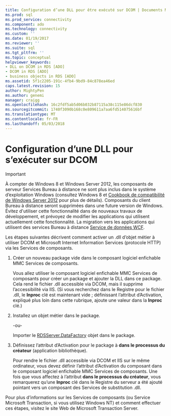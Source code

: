 ```yaml
---
title: Configuration d’une DLL pour être exécuté sur DCOM | Documents Microsoft
ms.prod: sql
ms.prod_service: connectivity
ms.component: ado
ms.technology: connectivity
ms.custom: ''
ms.date: 01/19/2017
ms.reviewer: ''
ms.suite: sql
ms.tgt_pltfrm: ''
ms.topic: conceptual
helpviewer_keywords:
- DLL on DCOM in RDS [ADO]
- DCOM in RDS [ADO]
- business objects in RDS [ADO]
ms.assetid: 5f1c2205-191c-4fb4-9bd9-84c878ea46ed
caps.latest.revision: 15
author: MightyPen
ms.author: genemi
manager: craigg
ms.openlocfilehash: 16c2fdf5ab5d06b032b87115a38c115e86dcf830
ms.sourcegitcommit: 1740f3090b168c0e809611a7aa6fd514075616bf
ms.translationtype: MT
ms.contentlocale: fr-FR
ms.lasthandoff: 05/03/2018
---
```

# <a name="enabling-a-dll-to-run-on-dcom"></a>Configuration d’une DLL pour s’exécuter sur DCOM
> [!IMPORTANT]
>  À compter de Windows 8 et Windows Server 2012, les composants de serveur Services Bureau à distance ne sont plus inclus dans le système d’exploitation Windows (consultez Windows 8 et [Cookbook de compatibilité de Windows Server 2012](https://www.microsoft.com/en-us/download/details.aspx?id=27416) pour plus de détails). Composants du client Bureau à distance seront supprimées dans une future version de Windows. Évitez d'utiliser cette fonctionnalité dans de nouveaux travaux de développement, et prévoyez de modifier les applications qui utilisent actuellement cette fonctionnalité. La migration vers les applications qui utilisent des services Bureau à distance [Service de données WCF](http://go.microsoft.com/fwlink/?LinkId=199565).  
  
 Les étapes suivantes décrivent comment activer un .dll d’objet métier à utiliser DCOM et Microsoft Internet Information Services (protocole HTTP) via les Services de composants.  
  
1.  Créer un nouveau package vide dans le composant logiciel enfichable MMC Services de composants.  
  
     Vous allez utiliser le composant logiciel enfichable MMC Services de composants pour créer un package et ajouter la DLL dans ce package. Cela rend le fichier .dll accessible via DCOM, mais il supprime l’accessibilité via IIS. (Si vous recherchez dans le Registre pour le fichier .dll, le **Inproc** clé est maintenant vide ; définissant l’attribut d’Activation, expliqué plus loin dans cette rubrique, ajoute une valeur dans la **Inproc** clé.)  
  
2.  Installez un objet métier dans le package.  
  
     -ou-  
  
     Importer le [RDSServer.DataFactory](../../../ado/reference/rds-api/datafactory-object-rdsserver.md) objet dans le package.  
  
3.  Définissez l’attribut d’Activation pour le package à **dans le processus du créateur** (application bibliothèque).  
  
     Pour rendre le fichier .dll accessible via DCOM et IIS sur le même ordinateur, vous devez définir l’attribut d’Activation du composant dans le composant logiciel enfichable MMC Services de composants. Une fois que vous affectez à l’attribut **dans le processus du créateur**, vous remarquerez qu’une **Inproc** clé dans le Registre du serveur a été ajouté pointant vers un composant des Services de substitution .dll.  
  
 Pour plus d’informations sur les Services de composants (ou Service Microsoft Transaction, si vous utilisez Windows NT) et comment effectuer ces étapes, visitez le site Web de Microsoft Transaction Server.


